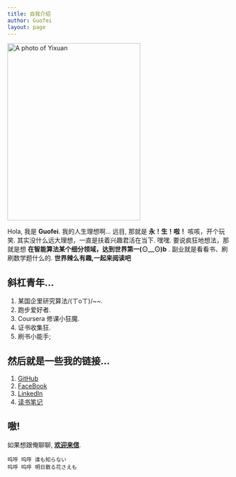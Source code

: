 ```yaml
---
title: 自我介绍
author: Guofei
layout: page
---
```


  <img width="300" height="400" alt="A photo of Yixuan" src="http://i.imgur.com/Sus27p8.jpg">

Hola, 我是 __Guofei__. 我的人生理想啊... 远目, 那就是 __永！生！啦！__ 咳咳，开个玩笑. 其实没什么远大理想，一直是扶着兴趣君活在当下. 嘿嘿. 要说疯狂地想法，那就是想 __在智能算法某个细分领域，达到世界第一(⊙﹏⊙)b__ .  副业就是看看书、刷刷数学题什么的. __世界辣么有趣,一起来阅读吧__

## 斜杠青年…

1. 某国企里研究算法/(ㄒoㄒ)/~~.
2. 跑步爱好者.
3. Coursera 修课小狂魔.
4. 证书收集狂.
5. 刷书小能手;

## 然后就是一些我的链接...

1. [GitHub][1]
2. [FaceBook][2]
3. [LinkedIn][3]
4. [读书笔记][4]




## 嗷!

如果想跟俺聊聊, __[欢迎来信][9]__.


	呜呼 呜呼 谁も知らない
	呜呼 呜呼 明日散る花さえも

[1]:  https://github.com/guofei9987
[2]:	https://www.facebook.com/guofei9987
[3]:	https://www.linkedin.com/in/guofei9987
[4]:  https://github.com/guofei9987/MyKnowledge
[9]:	mailto:guofei@foxmail.com

